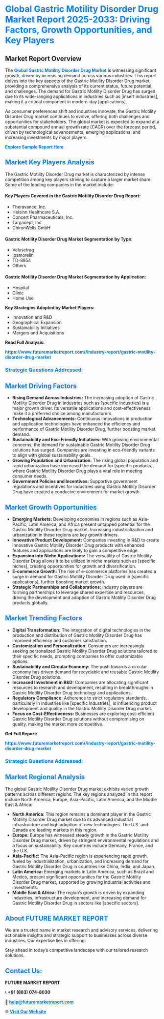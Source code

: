 <h1 style="color: #007BFF;">Global Gastric Motility Disorder Drug Market Report 2025-2033: Driving Factors, Growth Opportunities, and Key Players</h1>

<section id="overview">
<h2>Market Report Overview</h2>
<p>The <a href="https://www.futuremarketreport.com//industry-report/gastric-motility-disorder-drug-market" style="color: #007BFF; text-decoration: none;"><strong>Global Gastric Motility Disorder Drug Market</strong></a> is witnessing significant growth, driven by increasing demand across various industries. This report delves into the key aspects of the Gastric Motility Disorder Drug market, providing a comprehensive analysis of its current status, future potential, and challenges. The demand for Gastric Motility Disorder Drug has surged due to its wide-ranging applications in industries such as [insert industries], making it a critical component in modern-day [applications].</p>
<p>As consumer preferences shift and industries innovate, the Gastric Motility Disorder Drug market continues to evolve, offering both challenges and opportunities for stakeholders. The global market is expected to expand at a substantial compound annual growth rate (CAGR) over the forecast period, driven by technological advancements, emerging applications, and increasing investments by major players.</p>
</section>

<section id="overview">
<p><a href="https://www.futuremarketreport.com//request-sample/reportId=53116" style="color: #007BFF; text-decoration: none;"><strong>Explore Sample Report Here</strong></a></p>
</section>

<section id="key-players">
<h2 style="color: #007BFF;">Market Key Players Analysis</h2>
<p>The Gastric Motility Disorder Drug market is characterized by intense competition among key players striving to capture a larger market share. Some of the leading companies in the market include:</p>
<h4>Key Players Covered in the Gastric Motility Disorder Drug Report:</h4>
<ul><li>Theravance, Inc.</li><li>Helsinn Healthcare S.A.</li><li>Concert Pharmaceuticals, Inc.</li><li>Targacept, Inc.</li><li>ChironWells GmbH</li></ul>
<h4>Gastric Motility Disorder Drug Market Segmentation by Type:</h4>
<ul><li>Velusetrag</li><li>Ipamorelin</li><li>TD-8954</li><li>Others</li></ul>

<h4>Gastric Motility Disorder Drug Market Segmentation by Application:</h4>
<ul><li>Hospital</li><li>Clinic</li><li>Home Use</li></ul>
<p><strong>Key Strategies Adopted by Market Players:</strong></p>
<ul>
<li>Innovation and R&D</li>
<li>Geographical Expansion</li>
<li>Sustainability Initiatives</li>
<li>Mergers and Acquisitions</li>
</ul>
</section>

<section>
<p><strong>Read Full Analysis: </strong></p><a href="https://www.futuremarketreport.com//industry-report/gastric-motility-disorder-drug-market" style="color: #007BFF; text-decoration: none;"><strong>https://www.futuremarketreport.com//industry-report/gastric-motility-disorder-drug-market</strong></a>
<h3 style="color: #007BFF;">Strategic Questions Addressed:</h3>
</section>

<section id="driving-factors">
<h2 style="color: #007BFF;">Market Driving Factors</h2>
<ul>
<li><strong>Rising Demand Across Industries:</strong> The increasing adoption of Gastric Motility Disorder Drug in industries such as [specific industries] is a major growth driver. Its versatile applications and cost-effectiveness make it a preferred choice among manufacturers.</li>
<li><strong>Technological Advancements:</strong> Continuous innovations in production and application technologies have enhanced the efficiency and performance of Gastric Motility Disorder Drug, further boosting market demand.</li>
<li><strong>Sustainability and Eco-Friendly Initiatives:</strong> With growing environmental concerns, the demand for sustainable Gastric Motility Disorder Drug solutions has surged. Companies are investing in eco-friendly variants to align with global sustainability goals.</li>
<li><strong>Growing Population and Urbanization:</strong> The rising global population and rapid urbanization have increased the demand for [specific products], where Gastric Motility Disorder Drug plays a vital role in meeting consumer needs.</li>
<li><strong>Government Policies and Incentives:</strong> Supportive government regulations and incentives for industries using Gastric Motility Disorder Drug have created a conducive environment for market growth.</li>
</ul>
</section>

<section id="growth-opportunities">
<h2 style="color: #007BFF;">Market Growth Opportunities</h2>
<ul>
<li><strong>Emerging Markets:</strong> Developing economies in regions such as Asia-Pacific, Latin America, and Africa present untapped potential for the Gastric Motility Disorder Drug market. Increasing industrialization and urbanization in these regions are key growth drivers.</li>
<li><strong>Innovative Product Development:</strong> Companies investing in R&D to create innovative Gastric Motility Disorder Drug products with enhanced features and applications are likely to gain a competitive edge.</li>
<li><strong>Expansion into Niche Applications:</strong> The versatility of Gastric Motility Disorder Drug allows it to be utilized in niche markets such as [specific niches], creating opportunities for growth and diversification.</li>
<li><strong>E-commerce Growth:</strong> The rise of e-commerce platforms has created a surge in demand for Gastric Motility Disorder Drug used in [specific applications], further boosting market growth.</li>
<li><strong>Strategic Partnerships and Collaborations:</strong> Industry players are forming partnerships to leverage shared expertise and resources, driving the development and adoption of Gastric Motility Disorder Drug products globally.</li>
</ul>
</section>

<section id="trending-factors">
<h2 style="color: #007BFF;">Market Trending Factors</h2>
<ul>
<li><strong>Digital Transformation:</strong> The integration of digital technologies in the production and distribution of Gastric Motility Disorder Drug has improved efficiency and customer satisfaction.</li>
<li><strong>Customization and Personalization:</strong> Consumers are increasingly seeking personalized Gastric Motility Disorder Drug solutions tailored to their specific needs, prompting companies to offer customizable options.</li>
<li><strong>Sustainability and Circular Economy:</strong> The push towards a circular economy has driven demand for recyclable and reusable Gastric Motility Disorder Drug solutions.</li>
<li><strong>Increased Investment in R&D:</strong> Companies are allocating significant resources to research and development, resulting in breakthroughs in Gastric Motility Disorder Drug technology and applications.</li>
<li><strong>Regulatory Compliance:</strong> Adherence to strict regulatory standards, particularly in industries like [specific industries], is influencing product development and quality in the Gastric Motility Disorder Drug market.</li>
<li><strong>Focus on Cost-Effectiveness:</strong> Businesses are exploring cost-efficient Gastric Motility Disorder Drug solutions without compromising on quality, making the market more competitive.</li>
</ul>
</section>

<section>
<p><strong>Get Full Report: </strong></p><a href="https://www.futuremarketreport.com//industry-report/gastric-motility-disorder-drug-market" style="color: #007BFF; text-decoration: none;"><strong>https://www.futuremarketreport.com//industry-report/gastric-motility-disorder-drug-market</strong></a>
<h3 style="color: #007BFF;">Strategic Questions Addressed:</h3>
</section>


<section id="regional-analysis">
<h2 style="color: #007BFF;">Market Regional Analysis</h2>
<p>The global Gastric Motility Disorder Drug market exhibits varied growth patterns across different regions. The key regions analyzed in this report include North America, Europe, Asia-Pacific, Latin America, and the Middle East & Africa:</p>
<ul>
<li><strong>North America:</strong> This region remains a dominant player in the Gastric Motility Disorder Drug market due to its advanced industrial infrastructure and high adoption of new technologies. The U.S. and Canada are leading markets in this region.</li>
<li><strong>Europe:</strong> Europe has witnessed steady growth in the Gastric Motility Disorder Drug market, driven by stringent environmental regulations and a focus on sustainability. Key countries include Germany, France, and the U.K.</li>
<li><strong>Asia-Pacific:</strong> The Asia-Pacific region is experiencing rapid growth, fueled by industrialization, urbanization, and increasing demand for Gastric Motility Disorder Drug in countries like China, India, and Japan.</li>
<li><strong>Latin America:</strong> Emerging markets in Latin America, such as Brazil and Mexico, present significant opportunities for the Gastric Motility Disorder Drug market, supported by growing industrial activities and investments.</li>
<li><strong>Middle East & Africa:</strong> The region’s growth is driven by expanding industries, infrastructure development, and increasing demand for Gastric Motility Disorder Drug in sectors like [specific sectors].</li>
</ul>
</section>

<footer>
<h2 style="color: #007BFF;">About FUTURE MARKET REPORT</h2>
<p>We are a trusted name in market research and advisory services, delivering actionable insights and strategic support to businesses across diverse industries. Our expertise lies in offering:</p>

<p>Stay ahead in today’s competitive landscape with our tailored research solutions.</p>

<h2 style="color: #007BFF;">Contact Us:</h2>
<p><strong>FUTURE MARKET REPORT</strong></p>
<p>📞 <strong>+91 (883) 074-8030</strong></p>
<p>📧 <strong><a href="mailto:help@futuremarketreport.com" style="color: #007BFF;">help@futuremarketreport.com</a></strong></p>
<p>🌐 <strong><a href="https://www.futuremarketreport.com/" style="color: #007BFF;">Visit Our Website</a></strong></p>
</footer>